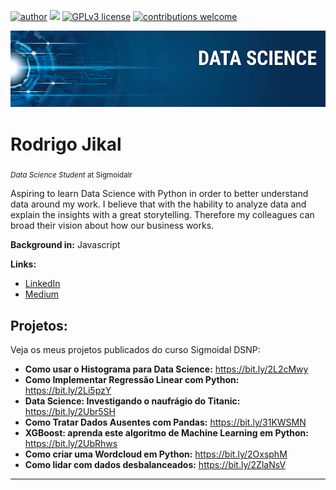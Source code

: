[![author](https://img.shields.io/badge/author-carlosfab-red.svg)](https://www.linkedin.com/in/carlosfab) [![](https://img.shields.io/badge/python-3.7+-blue.svg)](https://www.python.org/downloads/release/python-365/) [![GPLv3 license](https://img.shields.io/badge/License-GPLv3-blue.svg)](http://perso.crans.org/besson/LICENSE.html) [![contributions welcome](https://img.shields.io/badge/contributions-welcome-brightgreen.svg?style=flat)](https://github.com/carlosfab/data_science/issues)

<p align="center">
  <img src="datascience_banner.png" >
</p>

# Rodrigo Jikal
<sub>*Data Science Student* at Sigmoidalr</sub>

Aspiring to learn Data Science with Python in order to better understand data around my work. I believe that with the hability to analyze data and explain the insights with a great storytelling. Therefore my colleagues can broad their vision about how our business works.  

**Background in:** Javascript

**Links:**
* [LinkedIn](https://www.linkedin.com/in/rodrigo-jikal/)
* [Medium](https://medium.com/@jikalrodrigo)


## Projetos:
Veja os meus projetos publicados do curso Sigmoidal DSNP:

* **Como usar o Histograma para Data Science:** https://bit.ly/2L2cMwy
* **Como Implementar Regressão Linear com Python:** https://bit.ly/2Li5pzY
* **Data Science: Investigando o naufrágio do Titanic:** https://bit.ly/2Ubr5SH
* **Como Tratar Dados Ausentes com Pandas:** https://bit.ly/31KWSMN
* **XGBoost: aprenda este algoritmo de Machine Learning em Python:** https://bit.ly/2UbRhws
* **Como criar uma Wordcloud em Python:** https://bit.ly/2OxsphM
* **Como lidar com dados desbalanceados:** https://bit.ly/2ZlaNsV

---


